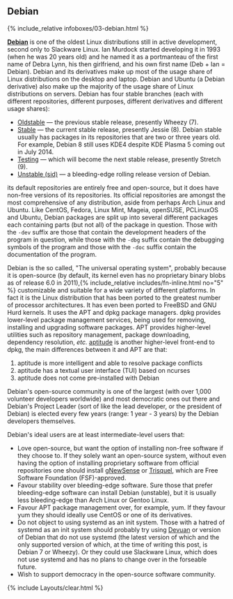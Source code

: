 ## Debian
{% include_relative infoboxes/03-debian.html %}

[**Debian**](https://www.debian.org/) is one of the oldest Linux distributions still in active development, second only to Slackware Linux. Ian Murdock started developing it in 1993 (when he was 20 years old) and he named it as a portmanteau of the first name of Debra Lynn, his then girlfriend, and his own first name (Deb + Ian = Debian). Debian and its derivatives make up most of the usage share of Linux distributions on the desktop and laptop. Debian and Ubuntu (a Debian derivative) also make up the majority of the usage share of Linux distributions on servers. Debian has four stable branches (each with different repositories, different purposes, different derivatives and different usage shares):

* [Oldstable](https://wiki.debian.org/DebianOldStable) &mdash; the previous stable release, presently Wheezy (7).
* [Stable](https://wiki.debian.org/DebianStable) &mdash; the current stable release, presently Jessie (8). Debian stable usually has packages in its repositories that are two or three years old. For example, Debian 8 still uses KDE4 despite KDE Plasma 5 coming out in July 2014.
* [Testing](https://wiki.debian.org/DebianTesting) &mdash; which will become the next stable release, presently Stretch (9).
* [Unstable (sid)](https://wiki.debian.org/DebianUnstable) &mdash; a bleeding-edge rolling release version of Debian.

its default repositories are entirely free and open-source, but it does have non-free versions of its repositories. Its official repositories are amongst the most comprehensive of any distribution, aside from perhaps Arch Linux and Ubuntu. Like CentOS, Fedora, Linux Mint, Mageia, openSUSE, PCLinuxOS and Ubuntu, Debian packages are split up into several different packages each containing parts (but not all) of the package in question. Those with the `-dev` suffix are those that contain the development headers of the program in question, while those with the `-dbg` suffix contain the debugging symbols of the program and those with the `-doc` suffix contain the documentation of the program.

Debian is the so called, "The universal operating system", probably because it is open-source (by default, its kernel even has no proprietary binary blobs as of release 6.0 in 2011),{% include_relative includes/fn-inline.html no="5" %} customizable and suitable for a wide variety of different platforms. In fact it is the Linux distribution that has been ported to the greatest number of processor architectures. It has even been ported to FreeBSD and GNU Hurd kernels. It uses the APT and dpkg package managers. dpkg provides lower-level package management services, being used for removing, installing and upgrading software packages. APT provides higher-level utilities such as repository management, package downloading, dependency resolution, *etc.* [aptitude](https://en.wikipedia.org/wiki/Aptitude_(software)) is another higher-level front-end to dpkg, the main differences between it and APT are that:
1. aptitude is more intelligent and able to resolve package conflicts
2. aptitude has a textual user interface (TUI) based on ncurses
3. aptitude does not come pre-installed with Debian

Debian's open-source community is one of the largest (with over 1,000 volunteer developers worldwide) and most democratic ones out there and Debian's Project Leader (sort of like the lead developer, or the president of Debian) is elected every few years (range: 1 year - 3 years) by the Debian developers themselves.

Debian's ideal users are at least intermediate-level users that:
* Love open-source, but want the option of installing non-free software if they choose to. If they solely want an open-source system, without even having the option of installing proprietary software from official repositories one should install [gNewSense](https://en.wikipedia.org/wiki/GNewSense) or [Trisquel](https://en.wikipedia.org/wiki/Trisquel), which are Free Software Foundation (FSF)-approved.
* Favour stability over bleeding-edge software. Sure those that prefer bleeding-edge software can install Debian (unstable), but it is usually less bleeding-edge than Arch Linux or Gentoo Linux.
* Favour APT package management over, for example, yum. If they favour yum they should ideally use CentOS or one of its derivatives.
* Do not object to using systemd as an init system. Those with a hatred of systemd as an init system should probably try using [Devuan](https://en.wikipedia.org/wiki/Devuan) or version of Debian that do not use systemd (the latest version of which and the only supported version of which, at the time of writing this post, is Debian 7 or Wheezy). Or they could use Slackware Linux, which does not use systemd and has no plans to change over in the forseable future.
* Wish to support democracy in the open-source software community.

{% include Layouts/clear.html %}
